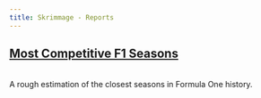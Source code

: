 ```yaml
---
title: Skrimmage - Reports
---
```


<div class="card">
   <a href="most_competitive_f1_seasons/"><h2>Most Competitive F1 Seasons</h2></a> <br>A rough estimation of the closest seasons in Formula One history.
</div>